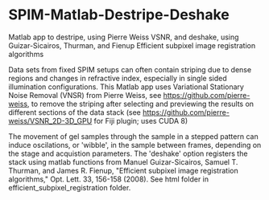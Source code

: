 # SPIM-Matlab-Destripe-Deshake
Matlab app to destripe, using Pierre Weiss VSNR, and deshake, using Guizar-Sicairos, Thurman, and Fienup Efficient subpixel image registration algorithms

Data sets from fixed SPIM setups can often contain striping due to dense regions and changes in refractive index, especially in single sided illumination configurations.  This Matlab app uses Variational Stationary Noise Removal (VNSR) from Pierre Weiss, see https://github.com/pierre-weiss, to remove the striping after selecting and previewing the results on different sections of the data stack (see https://github.com/pierre-weiss/VSNR_2D-3D_GPU for Fiji plugin; uses CUDA 8)

The movement of gel samples through the sample in a stepped pattern can induce oscilations, or 'wibble', in the sample between frames, depending on the stage and acquistion parameters.  The 'deshake' option registers the stack using matlab functions from Manuel Guizar-Sicairos, Samuel T. Thurman, and James R. Fienup, "Efficient subpixel image registration algorithms," Opt. Lett. 33, 156-158 (2008).  See html folder in efficient_subpixel_registration folder.



